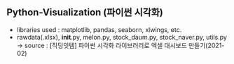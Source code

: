## Python-Visualization (파이썬 시각화)

- libraries used : matplotlib, pandas, seaborn, xlwings, etc.
- rawdata(.xlsx), __init__.py, melon.py, stock_daum.py, stock_naver.py, utils.py
  -> source : [직딩잇템] 파이썬 시각화 라이브러리로 엑셀 대시보드 만들기(2021-02)

